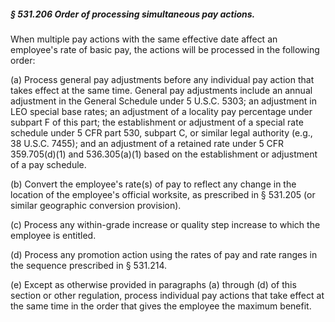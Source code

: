 ##### § 531.206 Order of processing simultaneous pay actions. #####

When multiple pay actions with the same effective date affect an employee's rate of basic pay, the actions will be processed in the following order:

(a) Process general pay adjustments before any individual pay action that takes effect at the same time. General pay adjustments include an annual adjustment in the General Schedule under 5 U.S.C. 5303; an adjustment in LEO special base rates; an adjustment of a locality pay percentage under subpart F of this part; the establishment or adjustment of a special rate schedule under 5 CFR part 530, subpart C, or similar legal authority (e.g., 38 U.S.C. 7455); and an adjustment of a retained rate under 5 CFR 359.705(d)(1) and 536.305(a)(1) based on the establishment or adjustment of a pay schedule.

(b) Convert the employee's rate(s) of pay to reflect any change in the location of the employee's official worksite, as prescribed in § 531.205 (or similar geographic conversion provision).

(c) Process any within-grade increase or quality step increase to which the employee is entitled.

(d) Process any promotion action using the rates of pay and rate ranges in the sequence prescribed in § 531.214.

(e) Except as otherwise provided in paragraphs (a) through (d) of this section or other regulation, process individual pay actions that take effect at the same time in the order that gives the employee the maximum benefit.